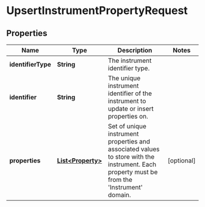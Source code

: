 

# UpsertInstrumentPropertyRequest


## Properties

Name | Type | Description | Notes
------------ | ------------- | ------------- | -------------
**identifierType** | **String** | The instrument identifier type. | 
**identifier** | **String** | The unique instrument identifier of the instrument to update or insert properties on. | 
**properties** | [**List&lt;Property&gt;**](Property.md) | Set of unique instrument properties and associated values to store with the instrument. Each property must be from the &#39;Instrument&#39; domain. |  [optional]



